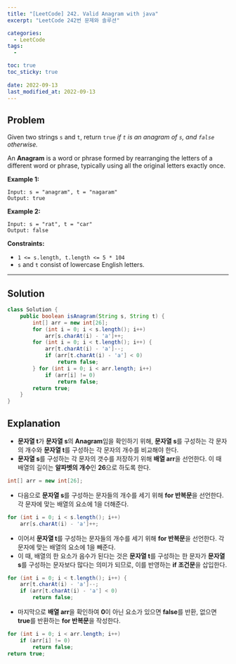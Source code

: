 ```yaml
---
title: "[LeetCode] 242. Valid Anagram with java"
excerpt: "LeetCode 242번 문제와 솔루션"

categories:
  - LeetCode
tags:
  - 

toc: true
toc_sticky: true
 
date: 2022-09-13
last_modified_at: 2022-09-13
---
```

## **Problem**
Given two strings `s` and `t`, return `true` *if `t` is an anagram of `s`, and `false` otherwise.*

An **Anagram** is a word or phrase formed by rearranging the letters of a different word or phrase, typically using all the original letters exactly once.

**Example 1:**
```
Input: s = "anagram", t = "nagaram"
Output: true
```
**Example 2:**
```
Input: s = "rat", t = "car"
Output: false
```

**Constraints:**
- `1 <= s.length, t.length <= 5 * 104`
- `s` and `t` consist of lowercase English letters.

---
## **Solution**
```java
class Solution {
    public boolean isAnagram(String s, String t) {
        int[] arr = new int[26];
        for (int i = 0; i < s.length(); i++)
            arr[s.charAt(i) - 'a']++;
        for (int i = 0; i < t.length(); i++) {
            arr[t.charAt(i) - 'a']--;
            if (arr[t.charAt(i) - 'a'] < 0)
                return false;
        } for (int i = 0; i < arr.length; i++)
            if (arr[i] != 0)
                return false;
        return true;
    }
}
```
## **Explanation**
- **문자열 t**가 **문자열 s**의 **Anagram**임을 확인하기 위해, **문자열 s**를 구성하는 각 문자의 개수와 **문자열 t**를 구성하는 각 문자의 개수를 비교해야 한다.
- **문자열 s**를 구성하는 각 문자의 갯수를 저장하기 위해 **배열 arr**을 선언한다. 이 때 배열의 길이는 **알파벳의 개수**인 **26**으로 하도록 한다.
```java
int[] arr = new int[26];
```
- 다음으로 **문자열 s**를 구성하는 문자들의 개수를 세기 위해 **for 반복문**을 선언한다. 각 문자에 맞는 배열의 요소에 1을 더해준다.
```java
for (int i = 0; i < s.length(); i++)
    arr[s.charAt(i) - 'a']++;
```
- 이어서 **문자열 t**를 구성하는 문자들의 개수를 세기 위해 **for 반복문**을 선언한다. 각 문자에 맞는 배열의 요소에 1을 빼준다.
- 이 때, 배열의 한 요소가 음수가 된다는 것은 **문자열 t**를 구성하는 한 문자가 **문자열 s**를 구성하는 문자보다 많다는 의미가 되므로, 이를 반영하는 **if 조건문**을 삽입한다. 
```java
for (int i = 0; i < t.length(); i++) {
    arr[t.charAt(i) - 'a']--;
    if (arr[t.charAt(i) - 'a'] < 0)
        return false;
```
- 마지막으로 **배열 arr**을 확인하여 **0**이 아닌 요소가 있으면 **false**를 반환, 없으면 **true**를 반환하는 **for 반복문**을 작성한다.
```java
for (int i = 0; i < arr.length; i++)
    if (arr[i] != 0)
        return false;
return true;
```
